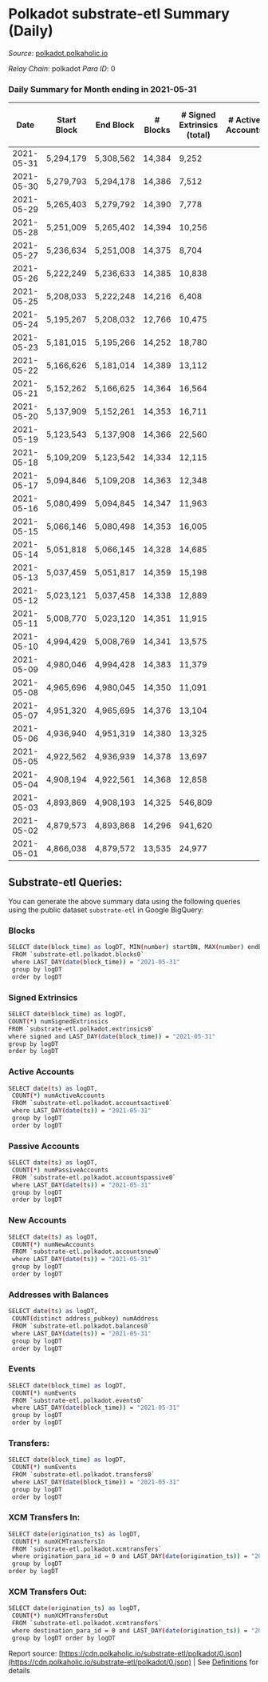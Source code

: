# Polkadot substrate-etl Summary (Daily)

_Source_: [polkadot.polkaholic.io](https://polkadot.polkaholic.io)

*Relay Chain*: polkadot
*Para ID*: 0



### Daily Summary for Month ending in 2021-05-31


| Date | Start Block | End Block | # Blocks | # Signed Extrinsics (total) | # Active Accounts | # Passive | # New | # Addresses with Balances | # Events | # Transfers | # XCM Transfers In | # XCM Transfers Out | Issues | 
| ---- | ----------- | --------- | -------- | --------------------------- | ----------------- | --------- | ----- | ------------------------- | -------- | ----------- | ------------------ | ------------------- | ------ |
| 2021-05-31 | 5,294,179 | 5,308,562 | 14,384 | 9,252 |  |  |  | 348,753 | 82,544 | 8,782 ($485,822,015.42) |   |   |  |
| 2021-05-30 | 5,279,793 | 5,294,178 | 14,386 | 7,512 |  |  |  |  | 65,886 | 7,146 ($181,019,858.13) |   |   |  |
| 2021-05-29 | 5,265,403 | 5,279,792 | 14,390 | 7,778 |  |  |  |  | 71,190 | 7,575 ($228,111,451.80) |   |   |  |
| 2021-05-28 | 5,251,009 | 5,265,402 | 14,394 | 10,256 |  |  |  |  | 79,795 | 10,251 ($355,863,004.09) |   |   |  |
| 2021-05-27 | 5,236,634 | 5,251,008 | 14,375 | 8,704 |  |  |  |  | 74,886 | 9,317 ($226,631,169.93) |   |   |  |
| 2021-05-26 | 5,222,249 | 5,236,633 | 14,385 | 10,838 |  |  |  |  | 83,806 | 10,678 ($327,258,495.68) |   |   |  |
| 2021-05-25 | 5,208,033 | 5,222,248 | 14,216 | 6,408 |  |  |  |  | 81,328 | 4,754 ($184,699,809.32) |   |   |  |
| 2021-05-24 | 5,195,267 | 5,208,032 | 12,766 | 10,475 |  |  |  |  | 91,266 | 10,248 ($692,438,776.48) |   |   |  |
| 2021-05-23 | 5,181,015 | 5,195,266 | 14,252 | 18,780 |  |  |  |  | 122,357 | 20,363 ($702,389,558.82) |   |   |  |
| 2021-05-22 | 5,166,626 | 5,181,014 | 14,389 | 13,112 |  |  |  |  | 91,730 | 13,346 ($392,323,420.46) |   |   |  |
| 2021-05-21 | 5,152,262 | 5,166,625 | 14,364 | 16,564 |  |  |  |  | 108,333 | 17,293 ($607,160,657.39) |   |   |  |
| 2021-05-20 | 5,137,909 | 5,152,261 | 14,353 | 16,711 |  |  |  |  | 110,399 | 17,896 ($754,541,655.23) |   |   |  |
| 2021-05-19 | 5,123,543 | 5,137,908 | 14,366 | 22,560 |  |  |  |  | 138,593 | 24,650 ($976,197,964.27) |   |   |  |
| 2021-05-18 | 5,109,209 | 5,123,542 | 14,334 | 12,115 |  |  |  |  | 89,041 | 12,023 ($319,706,706.30) |   |   |  |
| 2021-05-17 | 5,094,846 | 5,109,208 | 14,363 | 12,348 |  |  |  |  | 88,386 | 12,164 ($453,787,296.56) |   |   |  |
| 2021-05-16 | 5,080,499 | 5,094,845 | 14,347 | 11,963 |  |  |  |  | 87,729 | 11,554 ($245,801,759.53) |   |   |  |
| 2021-05-15 | 5,066,146 | 5,080,498 | 14,353 | 16,005 |  |  |  |  | 102,930 | 15,759 ($478,827,597.79) |   |   |  |
| 2021-05-14 | 5,051,818 | 5,066,145 | 14,328 | 14,685 |  |  |  |  | 101,293 | 14,448 ($522,313,591.17) |   |   |  |
| 2021-05-13 | 5,037,459 | 5,051,817 | 14,359 | 15,198 |  |  |  |  | 100,026 | 15,298 ($508,913,587.09) |   |   |  |
| 2021-05-12 | 5,023,121 | 5,037,458 | 14,338 | 12,889 |  |  |  |  | 90,279 | 12,436 ($310,117,462.65) |   |   |  |
| 2021-05-11 | 5,008,770 | 5,023,120 | 14,351 | 11,915 |  |  |  |  | 90,369 | 11,936 ($246,663,407.12) |   |   |  |
| 2021-05-10 | 4,994,429 | 5,008,769 | 14,341 | 13,575 |  |  |  |  | 95,810 | 13,700 ($326,593,775.59) |   |   |  |
| 2021-05-09 | 4,980,046 | 4,994,428 | 14,383 | 11,379 |  |  |  |  | 84,575 | 11,004 ($239,342,479.62) |   |   |  |
| 2021-05-08 | 4,965,696 | 4,980,045 | 14,350 | 11,091 |  |  |  |  | 80,045 | 10,507 ($193,234,856.92) |   |   |  |
| 2021-05-07 | 4,951,320 | 4,965,695 | 14,376 | 13,104 |  |  |  |  | 87,551 | 12,304 ($300,967,946.23) |   |   |  |
| 2021-05-06 | 4,936,940 | 4,951,319 | 14,380 | 13,325 |  |  |  |  | 92,432 | 13,117 ($373,736,043.67) |   |   |  |
| 2021-05-05 | 4,922,562 | 4,936,939 | 14,378 | 13,697 |  |  |  |  | 95,760 | 13,396 ($372,857,073.25) |   |   |  |
| 2021-05-04 | 4,908,194 | 4,922,561 | 14,368 | 12,858 |  |  |  |  | 89,918 | 12,609 ($1,264,627,462.22) |   |   |  |
| 2021-05-03 | 4,893,869 | 4,908,193 | 14,325 | 546,809 |  |  |  |  | 1,677,327 | 6,182 ($368,269,030.60) |   |   |  |
| 2021-05-02 | 4,879,573 | 4,893,868 | 14,296 | 941,620 |  |  |  |  | 2,847,583 | 4,100 ($269,226,144.13) |   |   |  |
| 2021-05-01 | 4,866,038 | 4,879,572 | 13,535 | 24,977 |  |  |  |  | 92,322 | 7,745 ($146,020,319.07) |   |   |  |

## Substrate-etl Queries:
You can generate the above summary data using the following queries using the public dataset `substrate-etl` in Google BigQuery:

### Blocks
```bash
SELECT date(block_time) as logDT, MIN(number) startBN, MAX(number) endBN, COUNT(*) numBlocks 
 FROM `substrate-etl.polkadot.blocks0`  
 where LAST_DAY(date(block_time)) = "2021-05-31" 
 group by logDT 
 order by logDT
```

### Signed Extrinsics
```bash
SELECT date(block_time) as logDT, 
COUNT(*) numSignedExtrinsics 
FROM `substrate-etl.polkadot.extrinsics0`  
where signed and LAST_DAY(date(block_time)) = "2021-05-31" 
group by logDT 
order by logDT
```

### Active Accounts
```bash
SELECT date(ts) as logDT, 
 COUNT(*) numActiveAccounts 
 FROM `substrate-etl.polkadot.accountsactive0` 
 where LAST_DAY(date(ts)) = "2021-05-31" 
 group by logDT 
 order by logDT
```

### Passive Accounts
```bash
SELECT date(ts) as logDT, 
 COUNT(*) numPassiveAccounts 
 FROM `substrate-etl.polkadot.accountspassive0` 
 where LAST_DAY(date(ts)) = "2021-05-31" 
 group by logDT 
 order by logDT
```

### New Accounts
```bash
SELECT date(ts) as logDT, 
 COUNT(*) numNewAccounts 
 FROM `substrate-etl.polkadot.accountsnew0` 
 where LAST_DAY(date(ts)) = "2021-05-31" 
 group by logDT
 order by logDT
```

### Addresses with Balances
```bash
SELECT date(ts) as logDT,
 COUNT(distinct address_pubkey) numAddress 
 FROM `substrate-etl.polkadot.balances0` 
 where LAST_DAY(date(ts)) = "2021-05-31" 
 group by logDT 
 order by logDT
```

### Events
```bash
SELECT date(block_time) as logDT, 
 COUNT(*) numEvents 
 FROM `substrate-etl.polkadot.events0` 
 where LAST_DAY(date(block_time)) = "2021-05-31" 
 group by logDT 
 order by logDT
```

### Transfers:
```bash
SELECT date(block_time) as logDT, 
 COUNT(*) numEvents 
 FROM `substrate-etl.polkadot.transfers0` 
 where LAST_DAY(date(block_time)) = "2021-05-31" 
 group by logDT 
 order by logDT
```

### XCM Transfers In:
```bash
SELECT date(origination_ts) as logDT, 
 COUNT(*) numXCMTransfersIn 
 FROM `substrate-etl.polkadot.xcmtransfers` 
 where origination_para_id = 0 and LAST_DAY(date(origination_ts)) = "2021-05-31" 
 group by logDT 
order by logDT
```

### XCM Transfers Out:
```bash
SELECT date(origination_ts) as logDT, 
 COUNT(*) numXCMTransfersOut 
 FROM `substrate-etl.polkadot.xcmtransfers` 
 where destination_para_id = 0 and LAST_DAY(date(origination_ts)) = "2021-05-31" 
 group by logDT order by logDT
```


Report source: [https://cdn.polkaholic.io/substrate-etl/polkadot/0.json](https://cdn.polkaholic.io/substrate-etl/polkadot/0.json) | See [Definitions](/DEFINITIONS.md) for details

